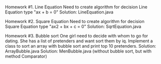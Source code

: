 
Homework #1. Line Equation
Need to create algorithm for decision Line Equation type "ax + b = 0"
Solution: LineEquation.java

Homework #2. Square Equation
Need to create algorithm for decision Square Equation type "ax2 + bx + c = 0"
Solution: SqrtEquation.java

Homework #3. Bubble sort
One girl need to decide with whom to go for dating. She has a list of pretenders and want sort them by iq. Implement a class to sort an array with bubble sort and print top 10 pretenders.
Solution: ArrayBubble.java
Solution: MenBubble.java (without bubble sort, but with method Comparator)
